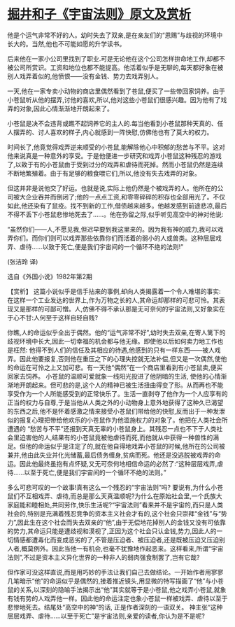 # [掘井和子《宇宙法则》原文及赏析](https://www.vrrw.net/wx/15419.html)

他是个运气非常不好的人。幼时失去了双亲,是在亲友们的“恩赐”与歧视的环境中长大的。当然,他也不可能如愿的升学读书。

后来他在一家小公司里找到了职业.可是无论他在这个公司怎样拚命地工作,却都不被公司所赏识。工资和地位也都不能提高。他活着似乎是无聊的,每天都好象在被别人戏弄着似的,他愤恨——没有金钱、势力去戏弄别人。

一天,他在一家专卖小动物的商店里偶然看到了苍鼠,便买了一些带回家饲养。由于小苍鼠听从他的摆弄,讨他的喜欢,所以,他对这些小苍鼠们很感兴趣。因为他有了戏弄的对象,因此心情渐渐地开朗起来了。

小苍鼠是决不会违背或瞧不起饲养它的主人的.每当他看到小苍鼠那种天真的、任人摆弄的、讨人喜欢的样子,内心就感到一阵快慰,仿佛他也有了莫大的权力。

时间长了,他竟觉得戏弄逆来顺受的小苍鼠,能解除他心中积郁的愁苦与不平。这对他来说真是一种意外的享受。于是他便进一步研究和戏弄小苍鼠这种残忍的游戏了,以致于有的小苍鼠由于受到过分的戏弄和虐待而死掉。然而小苍鼠仍然是连续不断地繁殖着。由于有足够的粮食喂它们,所以,他没有失去戏弄的对象。

但这并非是说他交了好运。也就是说,实际上他仍然是个被戏弄的人。他所在的公司被大企业吞并而倒闭了;他的一点点工资,和零零碎碎的积存也全部用光了。不仅如此,他还染有了鼠疫。找不到新的工作,借债越来越多。他越发感到前途悲凉,最后不得不丢下小苍鼠悲惨地死去了……。他在弥留之际,似乎听见高空中的神对他说:

“虽然你们——人,不愿见我,但迟早要到我这里来的。因为我有神的威力,我可以戏弄你们。而你们则可以戏弄那些依靠你们而活着的弱小的人或兽类。这种层层戏弄、虐待……以致于死亡,便是我们宇宙间的一个循环不绝的法则!”

(张洁玲 译)

选自《外国小说》1982年第2期



【赏析】 这篇小说似乎是信手拈来的事例,却向人类揭露着一个令人难堪的事实: 在这样一个工业发达的世界上,作为万物之长的人,其命运却那样的可悲可怜。其表现又是那样的可鄙可憎。人,仿佛不得不承认那是无可奈何的宇宙法则,又好象实在于心不甘:人何至于这样自轻自贱?

你瞧,人的命运似乎全出于偶然。他的“运气非常不好”,幼时失去双亲,在寄人篱下的歧视环境中长大,因此一切幸福的机会都与他无缘。即使他以后如何卖力地工作也是枉然: 他得不到人们的信任及其相应的待遇,他感到的只有一样东西——被人戏弄。因此他要报复,否则他在重压之下的心理失控就无法补偿,但又是一次偶然,使他的命运在可怜之上又加可悲。有一天他“偶然”在一个商店里看到有小苍鼠卖,便买回家去饲养。 小苍鼠的温顺可爱就象一线阳光投进了他阴暗的生活, 使他的心情渐渐地开朗起来。但可悲的是,这个人的精神已被生活扭曲得变了形。从而再也不能享受作为一个人所能感受到的正常快乐了。生活一直剥夺了他作为一个人应享有的正当的权力与自尊,于是当他从人类之外的小动物身上意外地获得了这种久已渴望的东西之后,他不是怀着感激之情来接受小苍鼠们带给他的快慰,反而出于一种发泄似的报复心理把带给他欢乐的小苍鼠作为他滥施权力的对象了。他把在人类社会所遭遇的 “愁苦与不平”还报到天真无辜的小苍鼠身上。其残忍一点也不下于人类社会里迫害他的人,结果有的小苍鼠竟被他虐待而死,而他就从中获得一种兽性的满足。但他的命运似乎是注定了的,就在他自得地戏弄小苍鼠的时候,他所在的公司被兼并,他由此失业并化光储蓄,最后债务缠身,贫病而死。他还是没逃脱被戏弄的命运。因此他最终虽抱有点怀疑,又无可奈何地相信命运的必然了:“这种层层戏弄,虐待……以至于死亡,便是我们宇宙间的一个循环不绝的法则。”

多么可悲可叹的一个故事!真有这么一个残忍的“宇宙法则”吗? 要说有,为什么小苍鼠们不互相戏弄、虐待,而总是那么天真温顺呢?为什么在原始社会里,一个氏族大家庭能和睦相处,共同劳作,快乐生活呢?“宇宙法则”看来并不是宇宙的,而只是人类社会的,特别是充满着残忍竞争的资本主义社会才有的,这个社会只崇拜“金钱”与“势力”,因此生在这个社会而失去双亲的“他”,由于无偿地花掉别人的金钱又没有可依靠的势力,其命运只能是遭歧视和漠视了,正因为这个社会只认金钱,势力,因此人的一切情感都遭毒化而变成恶劣的了,不管是压迫者、被压迫者,还是既被压迫又压迫别人者,概莫例外。因此当他一有机会,也毫不犹豫地作起恶来。这样看来,所谓“宇宙法则”,不过是资本主义异化世界的一种非人的弱肉强食制罢了,岂有它哉?

但作家可没这样直说,而是用巧妙的手法让我们自己去做结论。一开始作者用寥寥几笔暗示“他”的命运似乎是偶然的,接着推近镜头,用显微的特写描画了“他”与小苍鼠的关系,以深刻的隐喻手法揭示出“他”其实就等于是小苍鼠,他之戏弄小苍鼠,就象有钱有势的人戏弄他一样。因此他的命运注定也象小苍鼠一样被戏弄、虐待以至于悲惨地死去。结尾处“高空中的神”的话, 正是作者深刻的一语双关。 神主张“这种层层戏弄、虐待……以至于死亡”是宇宙法则,亲爱的读者,你认为是不是呢?

